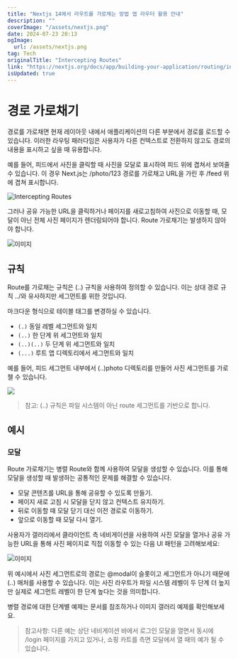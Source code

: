 ```yaml
---
title: "Nextjs 14에서 라우트를 가로채는 방법 앱 라우터 활용 안내"
description: ""
coverImage: "/assets/nextjs.png"
date: 2024-07-23 20:13
ogImage: 
  url: /assets/nextjs.png
tag: Tech
originalTitle: "Intercepting Routes"
link: "https://nextjs.org/docs/app/building-your-application/routing/intercepting-routes"
isUpdated: true
---
```





# 경로 가로채기

경로를 가로채면 현재 레이아웃 내에서 애플리케이션의 다른 부분에서 경로를 로드할 수 있습니다. 이러한 라우팅 패러다임은 사용자가 다른 컨텍스트로 전환하지 않고도 경로의 내용을 표시하고 싶을 때 유용합니다.

예를 들어, 피드에서 사진을 클릭할 때 사진을 모달로 표시하여 피드 위에 겹쳐서 보여줄 수 있습니다. 이 경우 Next.js는 /photo/123 경로를 가로채고 URL을 가린 후 /feed 위에 겹쳐 표시합니다.

![Intercepting Routes](/assets/img/2024-07-23-InterceptingRoutes_0.png)

<div class="content-ad"></div>

그러나 공유 가능한 URL을 클릭하거나 페이지를 새로고침하여 사진으로 이동할 때, 모달이 아닌 전체 사진 페이지가 렌더링되어야 합니다. Route 가로채기는 발생하지 않아야 합니다.

![이미지](/assets/img/2024-07-23-InterceptingRoutes_1.png)

## 규칙

Route를 가로채는 규칙은 (..) 규칙을 사용하여 정의할 수 있습니다. 이는 상대 경로 규칙 ../와 유사하지만 세그먼트를 위한 것입니다.

<div class="content-ad"></div>

마크다운 형식으로 테이블 태그를 변경하실 수 있습니다.

- `(.)` 동일 레벨 세그먼트와 일치
- `(..)` 한 단계 위 세그먼트와 일치
- `(..)(..)` 두 단계 위 세그먼트와 일치
- `(...)` 루트 앱 디렉토리에서 세그먼트와 일치

예를 들어, 피드 세그먼트 내부에서 (..)photo 디렉토리를 만들어 사진 세그먼트를 가로챌 수 있습니다.

<img src="/assets/img/2024-07-23-InterceptingRoutes_2.png" />

<div class="content-ad"></div>

> 참고: (..) 규칙은 파일 시스템이 아닌 route 세그먼트를 기반으로 합니다.

## 예시

### 모달

Route 가로채기는 병렬 Route와 함께 사용하여 모달을 생성할 수 있습니다. 이를 통해 모달을 생성할 때 발생하는 공통적인 문제를 해결할 수 있습니다.

<div class="content-ad"></div>

- 모달 콘텐츠를 URL을 통해 공유할 수 있도록 만들기.
- 페이지 새로 고침 시 모달을 닫지 않고 컨텍스트 유지하기.
- 뒤로 이동할 때 모달 닫기 대신 이전 경로로 이동하기.
- 앞으로 이동할 때 모달 다시 열기.

사용자가 갤러리에서 클라이언트 측 네비게이션을 사용하여 사진 모달을 열거나 공유 가능한 URL을 통해 사진 페이지로 직접 이동할 수 있는 다음 UI 패턴을 고려해보세요:


![이미지](/assets/img/2024-07-23-InterceptingRoutes_3.png)


위 예시에서 사진 세그먼트로의 경로는 @modal이 슬롯이고 세그먼트가 아니기 때문에 (..) 매처를 사용할 수 있습니다. 이는 사진 라우트가 파일 시스템 레벨이 두 단계 더 높지만 실제로 세그먼트 레벨이 한 단계 높다는 것을 의미합니다.

<div class="content-ad"></div>

병렬 경로에 대한 단계별 예제는 문서를 참조하거나 이미지 갤러리 예제를 확인해보세요.

> 참고사항:
다른 예는 상단 네비게이션 바에서 로그인 모달을 열면서 동시에 /login 페이지를 가지고 있거나, 쇼핑 카트를 측면 모달에서 열 때의 예가 될 수 있습니다.